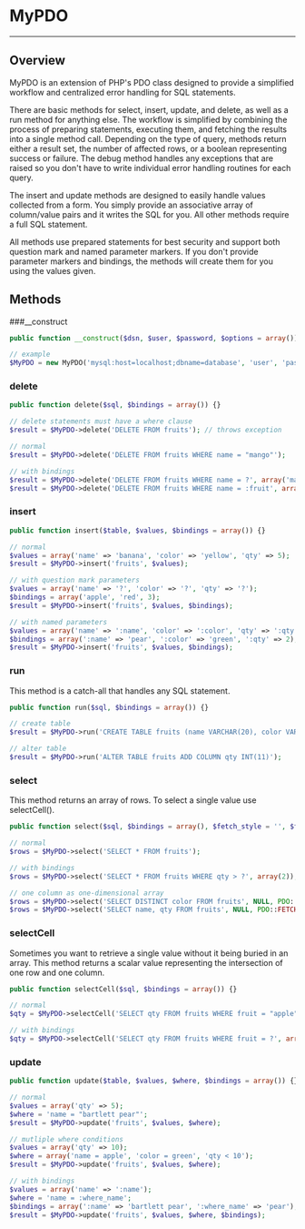 # MyPDO

***

## Overview

MyPDO is an extension of PHP's PDO class designed to provide a simplified
workflow and centralized error handling for SQL statements.

There are basic methods for select, insert, update, and delete, as well as a
run method for anything else. The workflow is simplified by combining the
process of preparing statements, executing them, and fetching the results into
a single method call. Depending on the type of query, methods return either a
result set, the number of affected rows, or a boolean representing success or
failure. The debug method handles any exceptions that are raised so you don't
have to write individual error handling routines for each query.

The insert and update methods are designed to easily handle values collected
from a form. You simply provide an associative array of column/value pairs and
it writes the SQL for you. All other methods require a full SQL statement. 

All methods use prepared statements for best security and support both
question mark and named parameter markers. If you don't provide parameter
markers and bindings, the methods will create them for you using the values
given. 

## Methods

###__construct

```php
public function __construct($dsn, $user, $password, $options = array()) {}

// example
$MyPDO = new MyPDO('mysql:host=localhost;dbname=database', 'user', 'password');
```

### delete

```php
public function delete($sql, $bindings = array()) {}

// delete statements must have a where clause
$result = $MyPDO->delete('DELETE FROM fruits'); // throws exception

// normal
$result = $MyPDO->delete('DELETE FROM fruits WHERE name = "mango"'); 

// with bindings
$result = $MyPDO->delete('DELETE FROM fruits WHERE name = ?', array('mango')); 
$result = $MyPDO->delete('DELETE FROM fruits WHERE name = :fruit', array(':fruit' => 'mango')); 
```

### insert

```php
public function insert($table, $values, $bindings = array()) {}

// normal
$values = array('name' => 'banana', 'color' => 'yellow', 'qty' => 5);
$result = $MyPDO->insert('fruits', $values);

// with question mark parameters
$values = array('name' => '?', 'color' => '?', 'qty' => '?');
$bindings = array('apple', 'red', 3);
$result = $MyPDO->insert('fruits', $values, $bindings);

// with named parameters
$values = array('name' => ':name', 'color' => ':color', 'qty' => ':qty');
$bindings = array(':name' => 'pear', ':color' => 'green', ':qty' => 2);
$result = $MyPDO->insert('fruits', $values, $bindings);
```

### run

This method is a catch-all that handles any SQL statement. 

```php
public function run($sql, $bindings = array()) {}

// create table
$result = $MyPDO->run('CREATE TABLE fruits (name VARCHAR(20), color VARCHAR(20))');

// alter table
$result = $MyPDO->run('ALTER TABLE fruits ADD COLUMN qty INT(11)');
```

### select

This method returns an array of rows. To select a single value use selectCell().

```php
public function select($sql, $bindings = array(), $fetch_style = '', $fetch_argument = '') {}

// normal
$rows = $MyPDO->select('SELECT * FROM fruits');

// with bindings
$rows = $MyPDO->select('SELECT * FROM fruits WHERE qty > ?', array(2));

// one column as one-dimensional array
$rows = $MyPDO->select('SELECT DISTINCT color FROM fruits', NULL, PDO::FETCH_COLUMN);
$rows = $MyPDO->select('SELECT name, qty FROM fruits', NULL, PDO::FETCH_COLUMN, 1); // returns column index 1 (qty)
```

### selectCell

Sometimes you want to retrieve a single value without it being buried in an array. This method returns a scalar value representing the intersection of one row and one column. 

```php
public function selectCell($sql, $bindings = array()) {}

// normal
$qty = $MyPDO->selectCell('SELECT qty FROM fruits WHERE fruit = "apple"'); 

// with bindings
$qty = $MyPDO->selectCell('SELECT qty FROM fruits WHERE fruit = ?', array('apple')); 
```

### update

```php
public function update($table, $values, $where, $bindings = array()) {}

// normal
$values = array('qty' => 5);
$where = 'name = "bartlett pear"';
$result = $MyPDO->update('fruits', $values, $where);

// mutliple where conditions
$values = array('qty' => 10);
$where = array('name = apple', 'color = green', 'qty < 10');
$result = $MyPDO->update('fruits', $values, $where);

// with bindings
$values = array('name' => ':name');
$where = 'name = :where_name';
$bindings = array(':name' => 'bartlett pear', ':where_name' => 'pear');
$result = $MyPDO->update('fruits', $values, $where, $bindings);
```
